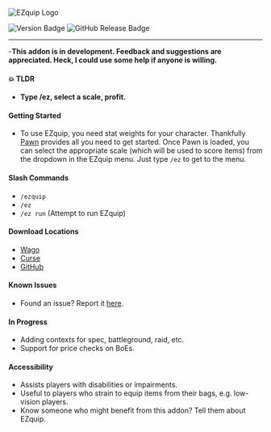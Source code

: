 ![EZquip Logo](https://i.imgur.com/LFLIM0O.png)

![Version Badge](https://cf.way2muchnoise.eu/versions/811551_latest.svg)
![GitHub Release Badge](https://img.shields.io/github/v/release/furtrade/ezquip)

---

-**This addon is in development. Feedback and suggestions are appreciated. Heck, I could use some help if anyone is willing.**

#### 💥 **TLDR**

- **Type /ez, select a scale, profit.**

#### **Getting Started**

- To use EZquip, you need stat weights for your character. Thankfully [Pawn](https://beta.curseforge.com/wow/addons/pawn) provides all you need to get started. Once Pawn is loaded, you can select the appropriate scale (which will be used to score items) from the dropdown in the EZquip menu. Just type `/ez` to get to the menu.

#### **Slash Commands**

- `/ezquip`
- `/ez`
- `/ez run` (Attempt to run EZquip)

#### **Download Locations**

- [Wago](https://addons.wago.io/addons/ezquip)
- [Curse](https://www.curseforge.com/wow/addons/ezquip)
- [GitHub](https://github.com/furtrade/ezquip)

#### **Known Issues**

- Found an issue? Report it [here](https://github.com/furtrade/EZquip/issues).

#### **In Progress**

- Adding contexts for spec, battleground, raid, etc.
- Support for price checks on BoEs.

#### **Accessibility**

- Assists players with disabilities or impairments.
- Useful to players who strain to equip items from their bags, e.g. low-vision players.
- Know someone who might benefit from this addon? Tell them about EZquip.
